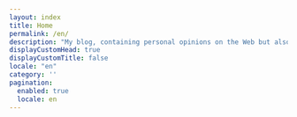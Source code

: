 ```yaml
---
layout: index
title: Home
permalink: /en/
description: "My blog, containing personal opinions on the Web but also on my life as a parent and a citizen."
displayCustomHead: true
displayCustomTitle: false
locale: "en"
category: ''
pagination: 
  enabled: true
  locale: en
---
```

